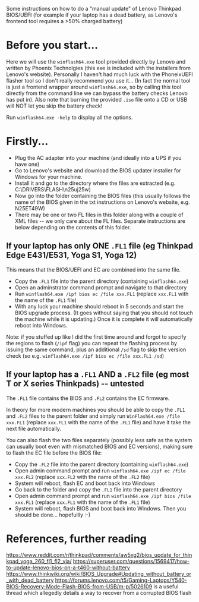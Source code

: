 Some instructions on how to do a "manual update" of Lenovo Thinkpad BIOS/UEFI (for example if your laptop has a dead battery, as Lenovo's frontend tool requires a >50% charged battery)

# Before you start...
Here we will use the `winflash64.exe` tool provided directly by Lenovo and written by Phoenix Technolgies (this exe is included with the installers from Lenovo's website). 
Personally I haven't had much luck with the PhoneixUEFI flasher tool so I don't really recommend you use it...
(In fact the normal tool is just a frontend wrapper around `winflash64.exe`, so by calling this tool directly from the command line we can bypass the battery checks Lenovo has put in).
Also note that burning the provided `.iso` file onto a CD or USB will NOT let you skip the battery check!

Run `winflash64.exe -help` to display all the options.

# Firstly...
 - Plug the AC adapter into your machine (and ideally into a UPS if you have one)
 - Go to Lenovo's website and download the BIOS updater installer for Windows for your machine.
 - Install it and go to the directory where the files are extracted (e.g. C:\DRIVERS\FLASH\n25uj25w)
 - Now go into the folder containing the BIOS files (this usually follows the name of the BIOS given in the txt instructions on Lenovo's website, e.g. N25ET49W)
 - There may be one or two FL files in this folder along with a couple of XML files -- we only care about the FL files. Separate instructions are below depending on the contents of this folder. 

## If your laptop has only ONE `.FL1` file (eg Thinkpad Edge E431/E531, Yoga S1, Yoga 12)
This means that the BIOS/UEFI and EC are combined into the same file.

 - Copy the `.FL1` file into the parent directory (containing `winflash64.exe`)
 - Open an adminstrator command prompt and navigate to that directory
 - Run `winflash64.exe /ipf bios ec /file xxx.FL1` (replace `xxx.FL1` with the name of the `.FL1` file)
 - With any luck your machine should reboot in 5 seconds and start the BIOS upgrade process. (It goes without saying that you should not touch the machine while it is updating.) Once it is complete it will automatically reboot into Windows.

Note: if you stuffed up like I did the first time around and forgot to specify the regions to flash (`/ipf` flag) you can repeat the flashing process by issuing the same command, plus an additional `/sd` flag to skip the version check (so e.g. `winflash64.exe /ipf bios ec /file xxx.FL1 /sd`)

## If your laptop has a `.FL1` AND a `.FL2` file (eg most T or X series Thinkpads) -- untested
The `.FL1` file contains the BIOS and `.FL2` contains the EC firmware.

In theory for more modern machines you should be able to copy the `.FL1` and `.FL2` files to the parent folder and simply run `WinFlash64.exe /file xxx.FL1` (replace `xxx.FL1` with the name of the `.FL1` file) and have it take the next file automatically. 

You can also flash the two files separately (possibly less safe as the system can usually boot even with mismatched BIOS and EC versions), making sure to flash the EC file before the BIOS file:

 - Copy the `.FL2` file into the parent directory (containing `winflash64.exe`)
 - Open admin command prompt and run `winflash64.exe /ipf ec /file xxx.FL2` (replace `xxx.FL2` with the name of the `.FL2` file)
 - System will reboot, flash EC and boot back into Windows
 - Go back to the folder and copy the `.FL1` file into the parent directory
 - Open admin command prompt and run `winflash64.exe /ipf bios /file xxx.FL1` (replace `xxx.FL1` with the name of the `.FL1` file)
 - System will reboot, flash BIOS and boot back into Windows. Then you should be done... hopefullly :-)

# References, further reading
https://www.reddit.com/r/thinkpad/comments/aw5xg2/bios_update_for_thinkpad_yoga_260_fl1_fl2_via/
https://superuser.com/questions/1569417/how-to-update-lenovo-bios-on-a-t460-without-battery
https://www.thinkwiki.org/wiki/BIOS_Upgrade#Updating_without_battery_or_with_dead_battery
https://forums.lenovo.com/t5/Gaming-Laptops/Y540-BIOS-Recovery-Mode-Flash-BIOS-from-USB/m-p/5026109 is a useful thread which allegedly details a way to recover from a corrupted BIOS flash
